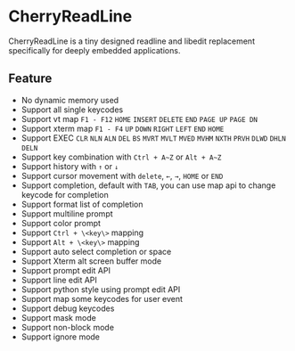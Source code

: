 # CherryReadLine

CherryReadLine is a tiny designed readline and libedit replacement specifically for deeply embedded applications.

## Feature

- No dynamic memory used
- Support all single keycodes
- Support vt map ``F1 - F12`` ``HOME`` ``INSERT`` ``DELETE`` ``END`` ``PAGE UP`` ``PAGE DN`` 
- Support xterm map ``F1 - F4`` ``UP`` ``DOWN`` ``RIGHT`` ``LEFT`` ``END`` ``HOME``
- Support EXEC ``CLR`` ``NLN`` ``ALN`` ``DEL`` ``BS`` ``MVRT`` ``MVLT`` ``MVED`` ``MVHM`` ``NXTH`` ``PRVH`` ``DLWD`` ``DHLN`` ``DELN``
- Support key combination with ``Ctrl + A~Z`` or ``Alt + A~Z``
- Support history with ``↑`` or ``↓``
- Support cursor movement with ``delete``, ``←``, ``→``, ``HOME`` or ``END``
- Support completion, default with ``TAB``, you can use map api to change keycode for completion
- Support format list of completion
- Support multiline prompt
- Support color prompt
- Support ``Ctrl + \<key\>`` mapping
- Support ``Alt + \<key\>`` mapping
- Support auto select completion or space
- Support Xterm alt screen buffer mode
- Support prompt edit API
- Support line edit API
- Support python style using prompt edit API
- Support map some keycodes for user event
- Support debug keycodes
- Support mask mode
- Support non-block mode
- Support ignore mode
